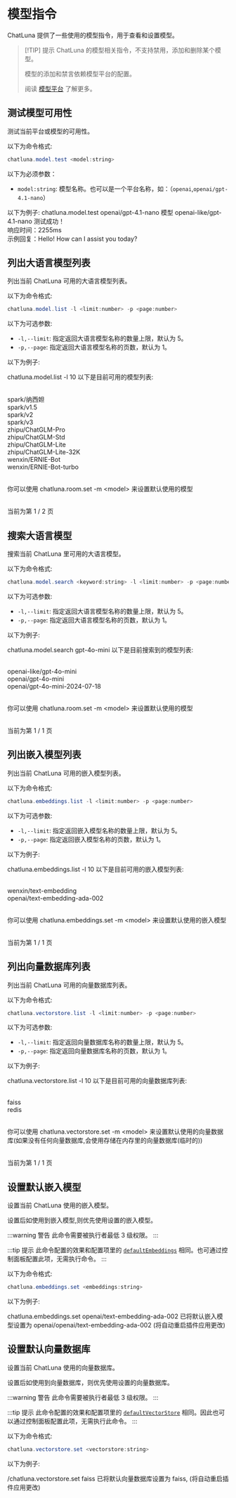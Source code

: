 # 模型指令

ChatLuna 提供了一些使用的模型指令，用于查看和设置模型。

> [!TIP] 提示
> ChatLuna 的模型相关指令，不支持禁用，添加和删除某个模型。
>
> 模型的添加和禁言依赖模型平台的配置。
>
> 阅读 [模型平台](../configure-model-platform/introduction.md) 了解更多。

## 测试模型可用性

测试当前平台或模型的可用性。

以下为命令格式:

```powershell
chatluna.model.test <model:string>
```

以下为必须参数：

- `model:string`: 模型名称。也可以是一个平台名称，如：（`openai`,`openai/gpt-4.1-nano`）

以下为例子:
<chat-panel>
  <chat-message nickname="User">chatluna.model.test openai/gpt-4.1-nano</chat-message>
  <chat-message nickname="Bot">模型 openai-like/gpt-4.1-nano 测试成功！<br/>
响应时间：2255ms<br/>
示例回复：Hello! How can I assist you today?<br/>
  </chat-message>
</chat-panel>  

## 列出大语言模型列表

列出当前 ChatLuna 可用的大语言模型列表。

以下为命令格式:

```powershell
chatluna.model.list -l <limit:number> -p <page:number>
```

以下为可选参数:

- `-l,--limit`: 指定返回大语言模型名称的数量上限，默认为 5。
- `-p,--page`: 指定返回大语言模型名称的页数，默认为 1。

以下为例子:

<chat-panel>
  <chat-message nickname="User">chatluna.model.list -l 10 </chat-message>
  <chat-message nickname="Bot">以下是目前可用的模型列表:<br/>

<br/>spark/纳西妲<br/>
spark/v1.5<br/>
spark/v2<br/>
spark/v3<br/>
zhipu/ChatGLM-Pro<br/>
zhipu/ChatGLM-Std<br/>
zhipu/ChatGLM-Lite<br/>
zhipu/ChatGLM-Lite-32K<br/>
wenxin/ERNIE-Bot<br/>
wenxin/ERNIE-Bot-turbo<br/>

<br/>你可以使用 chatluna.room.set -m &lt;model&gt; 来设置默认使用的模型<br/>

<br/>当前为第 1 / 2 页
</chat-message>
</chat-panel>

## 搜索大语言模型

搜索当前 ChatLuna 里可用的大语言模型。

以下为命令格式:

```powershell
chatluna.model.search <keyword:string> -l <limit:number> -p <page:number>
```

以下为可选参数:

- `-l,--limit`: 指定返回大语言模型名称的数量上限，默认为 5。
- `-p,--page`: 指定返回大语言模型名称的页数，默认为 1。

以下为例子:

<chat-panel>
  <chat-message nickname="User">chatluna.model.search gpt-4o-mini</chat-message>
  <chat-message nickname="Bot">以下是目前搜索到的模型列表:<br/>

<br/>openai-like/gpt-4o-mini<br/>
openai/gpt-4o-mini<br/>
openai/gpt-4o-mini-2024-07-18<br/>

<br/>你可以使用 chatluna.room.set -m &lt;model&gt; 来设置默认使用的模型<br/>

<br/>当前为第 1 / 1 页
</chat-message>
</chat-panel>

## 列出嵌入模型列表

列出当前 ChatLuna 可用的嵌入模型列表。

以下为命令格式:

```powershell
chatluna.embeddings.list -l <limit:number> -p <page:number>
```

以下为可选参数:

- `-l,--limit`: 指定返回嵌入模型名称的数量上限，默认为 5。
- `-p,--page`: 指定返回嵌入模型名称的页数，默认为 1。

以下为例子:

<chat-panel>
  <chat-message nickname="User">chatluna.embeddings.list -l 10 </chat-message>
  <chat-message nickname="Bot">以下是目前可用的嵌入模型列表:<br/>

<br/>wenxin/text-embedding<br/>
openai/text-embedding-ada-002<br/>

<br/>你可以使用 chatluna.embeddings.set -m &lt;model&gt; 来设置默认使用的嵌入模型<br/>

<br/>当前为第 1 / 1 页
</chat-message>
</chat-panel>

## 列出向量数据库列表

列出当前 ChatLuna 可用的向量数据库列表。

以下为命令格式:

```powershell
chatluna.vectorstore.list -l <limit:number> -p <page:number>
```

以下为可选参数:

- `-l,--limit`: 指定返回向量数据库名称的数量上限，默认为 5。
- `-p,--page`: 指定返回向量数据库名称的页数，默认为 1。

以下为例子:

<chat-panel>
  <chat-message nickname="User">chatluna.vectorstore.list -l 10</chat-message>
  <chat-message nickname="Bot">以下是目前可用的向量数据库列表:<br/>

<br/>faiss<br/>
redis<br/>

<br/>你可以使用 chatluna.vectorstore.set -m &lt;model&gt; 来设置默认使用的向量数据库(如果没有任何向量数据库,会使用存储在内存里的向量数据库(临时的))<br/>

<br/>当前为第 1 / 1 页
</chat-message>
</chat-panel>

## 设置默认嵌入模型

设置当前 ChatLuna 使用的嵌入模型。

设置后如使用到嵌入模型,则优先使用设置的嵌入模型。

:::warning 警告
此命令需要被执行者最低 3 级权限。
:::

:::tip 提示
此命令配置的效果和配置项里的 [`defaultEmbeddings`](../useful-configurations.md#defaultembeddings) 相同。也可通过控制面板配置此项，无需执行命令。
:::

以下为命令格式:

```powershell
chatluna.embeddings.set <embeddings:string>
```

以下为例子:

<chat-panel>
  <chat-message nickname="User">chatluna.embeddings.set openai/text-embedding-ada-002</chat-message>
  <chat-message nickname="Bot">已将默认嵌入模型设置为 openai/openai/text-embedding-ada-002&nbsp;(将自动重启插件应用更改)
  </chat-message>
</chat-panel>

## 设置默认向量数据库

设置当前 ChatLuna 使用的向量数据库。

设置后如使用到向量数据库，则优先使用设置的向量数据库。

:::warning 警告
此命令需要被执行者最低 3 级权限。
:::

:::tip 提示
此命令配置的效果和配置项里的 [`defaultVectorStore`](../useful-configurations.md#defaultvectorstore) 相同。因此也可以通过控制面板配置此项，无需执行此命令。
:::

以下为命令格式:

```powershell
chatluna.vectorstore.set <vectorstore:string>
```

以下为例子:

<chat-panel>
  <chat-message nickname="User">/chatluna.vectorstore.set faiss</chat-message>
  <chat-message nickname="Bot">已将默认向量数据库设置为 faiss,&nbsp;(将自动重启插件应用更改)
  </chat-message>
</chat-panel>
